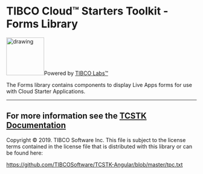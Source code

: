 # TIBCO Cloud™ Starters Toolkit - Forms Library
<img src="https://community.tibco.com/sites/default/files/tibco_labs_final_with_tm2-01.png" alt="drawing" width="100"/>Powered by [TIBCO Labs™](https://community.tibco.com/wiki/tibco-labs)

The Forms library contains components to display Live Apps forms for use with Cloud Starter Applications.

---
For more information see the [TCSTK Documentation](https://tibcosoftware.github.io/TCSToolkit/)
---
Copyright © 2019. TIBCO Software Inc.
This file is subject to the license terms contained
in the license file that is distributed with this library or can be found here:
                                                                                                                    
https://github.com/TIBCOSoftware/TCSTK-Angular/blob/master/tpc.txt
